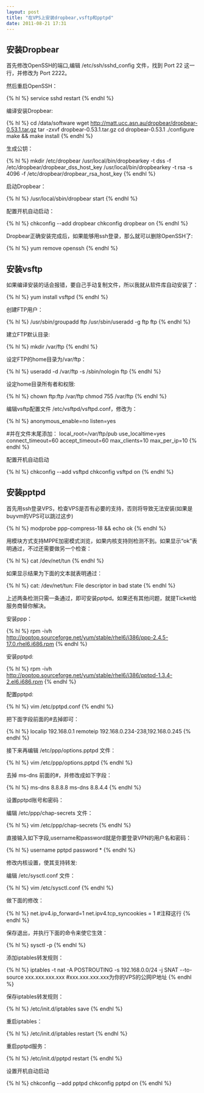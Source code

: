 ```yaml
---
layout: post
title: "在VPS上安装dropbear,vsftp和pptpd"
date: 2011-08-21 17:31
---
```

## 安装Dropbear

首先修改OpenSSH的端口,编辑 /etc/ssh/sshd_config 文件，找到 Port 22 这一行，并修改为 Port 2222。

然后重启OpenSSH：

{% hl %}
service sshd restart
{% endhl %}

编译安装Dropbear:

{% hl %}
cd /data/software
wget http://matt.ucc.asn.au/dropbear/dropbear-0.53.1.tar.gz
tar -zxvf dropbear-0.53.1.tar.gz
cd dropbear-0.53.1
./configure
make && make install
{% endhl %}

生成公钥：

{% hl %}
mkdir /etc/dropbear
/usr/local/bin/dropbearkey -t dss -f /etc/dropbear/dropbear_dss_host_key
/usr/local/bin/dropbearkey -t rsa -s 4096 -f /etc/dropbear/dropbear_rsa_host_key
{% endhl %}

启动Dropbear：

{% hl %}
/usr/local/sbin/dropbear start
{% endhl %}

配置开机自动启动：

{% hl %}
chkconfig --add dropbear
chkconfig dropbear on
{% endhl %}

Dropbear正确安装完成后，如果能够用ssh登录，那么就可以删除OpenSSH了:

{% hl %}
yum remove openssh
{% endhl %}

## 安装vsftp

如果编译安装的话会报错，要自己手动复制文件，所以我就从软件库自动安装了：

{% hl %}
yum install vsftpd
{% endhl %}

创建FTP用户：

{% hl %}
/usr/sbin/groupadd ftp
/usr/sbin/useradd -g ftp ftp
{% endhl %}

建立FTP默认目录:

{% hl %}
mkdir /var/ftp
{% endhl %}

设定FTP的home目录为/var/ftp：

{% hl %}
useradd -d /var/ftp -s /sbin/nologin ftp
{% endhl %}

设定home目录所有者和权限:

{% hl %}
chown ftp:ftp /var/ftp
chmod 755 /var/ftp
{% endhl %}

编辑vsftp配置文件 /etc/vsftpd/vsftpd.conf，修改为：

{% hl %}
anonymous_enable=no
listen=yes

#并在文件末尾添加：
local_root=/var/ftp/pub
use_localtime=yes
connect_timeout=60
accept_timeout=60
max_clients=10
max_per_ip=10
{% endhl %}

配置开机自动启动

{% hl %}
chkconfig --add vsftpd
chkconfig vsftpd on
{% endhl %}

## 安装pptpd

首先用ssh登录VPS，检查VPS是否有必要的支持，否则将导致无法安装(如果是buyvm的VPS可以跳过这步)

{% hl %}
modprobe ppp-compress-18 && echo ok
{% endhl %}

用模块方式支持MPPE加密模式浏览，如果内核支持则检测不到。如果显示“ok”表明通过，不过还需要做另一个检查：

{% hl %}
cat /dev/net/tun
{% endhl %}

如果显示结果为下面的文本就表明通过：

{% hl %}
cat: /dev/net/tun: File descriptor in bad state
{% endhl %}

上述两条检测只需一条通过，即可安装pptpd。如果还有其他问题，就提Ticket给服务商替你解决。

安装ppp：

{% hl %}
rpm -ivh http://poptop.sourceforge.net/yum/stable/rhel6/i386/ppp-2.4.5-17.0.rhel6.i686.rpm
{% endhl %}

安装pptpd:

{% hl %}
rpm -ivh http://poptop.sourceforge.net/yum/stable/rhel6/i386/pptpd-1.3.4-2.el6.i686.rpm
{% endhl %}

配置pptpd:

{% hl %}
vim /etc/pptpd.conf
{% endhl %}

把下面字段前面的#去掉即可：

{% hl %}
localip 192.168.0.1
remoteip 192.168.0.234-238,192.168.0.245
{% endhl %}

接下来再编辑 /etc/ppp/options.pptpd 文件：

{% hl %}
vim /etc/ppp/options.pptpd
{% endhl %}

去掉 ms-dns 前面的#，并修改成如下字段：

{% hl %}
ms-dns 8.8.8.8
ms-dns 8.8.4.4
{% endhl %}

设置pptpd账号和密码：

编辑 /etc/ppp/chap-secrets 文件：

{% hl %}
vim /etc/ppp/chap-secrets
{% endhl %}

直接输入如下字段,username和password就是你要登录VPN的用户名和密码：

{% hl %}
username pptpd password *
{% endhl %}

修改内核设置，使其支持转发:

编辑 /etc/sysctl.conf 文件：

{% hl %}
vim /etc/sysctl.conf
{% endhl %}

做下面的修改：

{% hl %}
net.ipv4.ip_forward=1
net.ipv4.tcp_syncookies = 1  #注释这行
{% endhl %}

保存退出，并执行下面的命令来使它生效：

{% hl %}
sysctl -p
{% endhl %}

添加iptables转发规则：

{% hl %}
iptables -t nat -A POSTROUTING -s 192.168.0.0/24 -j SNAT --to-source xxx.xxx.xxx.xxx  #xxx.xxx.xxx.xxx为你的VPS的公网IP地址
{% endhl %}

保存iptables转发规则：

{% hl %}
/etc/init.d/iptables save
{% endhl %}

重启iptables：

{% hl %}
/etc/init.d/iptables restart
{% endhl %}

重启pptpd服务：

{% hl %}
/etc/init.d/pptpd restart
{% endhl %}

设置开机自动启动

{% hl %}
chkconfig --add pptpd
chkconfig pptpd on
{% endhl %}

